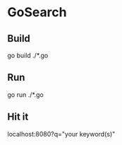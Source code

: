 # GoSearch
## Build
go build ./*.go
## Run
go run ./*.go
## Hit it
localhost:8080?q="your keyword(s)"
